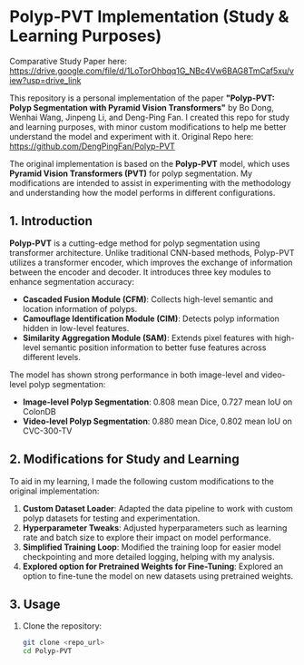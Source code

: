 # Polyp-PVT Implementation (Study & Learning Purposes)

Comparative Study Paper here: https://drive.google.com/file/d/1LoTorOhbqq1G_NBc4Vw6BAG8TmCaf5xu/view?usp=drive_link

This repository is a personal implementation of the paper **"Polyp-PVT: Polyp Segmentation with Pyramid Vision Transformers"** by Bo Dong, Wenhai Wang, Jinpeng Li, and Deng-Ping Fan. I created this repo for study and learning purposes, with minor custom modifications to help me better understand the model and experiment with it. Original Repo  here: https://github.com/DengPingFan/Polyp-PVT

The original implementation is based on the **Polyp-PVT** model, which uses **Pyramid Vision Transformers (PVT)** for polyp segmentation. My modifications are intended to assist in experimenting with the methodology and understanding how the model performs in different configurations.

## 1. Introduction

**Polyp-PVT** is a cutting-edge method for polyp segmentation using transformer architecture. Unlike traditional CNN-based methods, Polyp-PVT utilizes a transformer encoder, which improves the exchange of information between the encoder and decoder. It introduces three key modules to enhance segmentation accuracy:

- **Cascaded Fusion Module (CFM)**: Collects high-level semantic and location information of polyps.
- **Camouflage Identification Module (CIM)**: Detects polyp information hidden in low-level features.
- **Similarity Aggregation Module (SAM)**: Extends pixel features with high-level semantic position information to better fuse features across different levels.

The model has shown strong performance in both image-level and video-level polyp segmentation:

- **Image-level Polyp Segmentation**: 0.808 mean Dice, 0.727 mean IoU on ColonDB
- **Video-level Polyp Segmentation**: 0.880 mean Dice, 0.802 mean IoU on CVC-300-TV

## 2. Modifications for Study and Learning

To aid in my learning, I made the following custom modifications to the original implementation:

1. **Custom Dataset Loader**: Adapted the data pipeline to work with custom polyp datasets for testing and experimentation.
2. **Hyperparameter Tweaks**: Adjusted hyperparameters such as learning rate and batch size to explore their impact on model performance.
4. **Simplified Training Loop**: Modified the training loop for easier model checkpointing and more detailed logging, helping with my analysis.
5. **Explored option for Pretrained Weights for Fine-Tuning**: Explored an option to fine-tune the model on new datasets using pretrained weights.

## 3. Usage

1. Clone the repository:
   ```bash
   git clone <repo_url>
   cd Polyp-PVT
